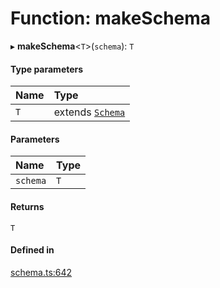 # Function: makeSchema

▸ **makeSchema**<`T`\>(`schema`): `T`

#### Type parameters

| Name | Type |
| :------ | :------ |
| `T` | extends [`Schema`](../types/Schema.md) |

#### Parameters

| Name | Type |
| :------ | :------ |
| `schema` | `T` |

#### Returns

`T`

#### Defined in

[schema.ts:642](https://github.com/coda/packs-sdk/blob/main/schema.ts#L642)
